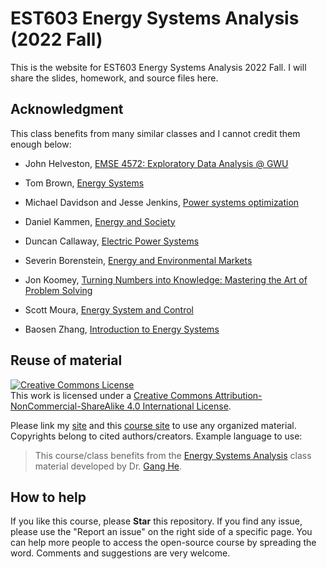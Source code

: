 # EST603 Energy Systems Analysis (2022 Fall)

This is the website for EST603 Energy Systems Analysis 2022 Fall. I will share the slides, homework, and source files here.  

## Acknowledgment

This class benefits from many similar classes and I cannot credit them enough below:  

- John Helveston, [EMSE 4572: Exploratory Data Analysis @ GWU](https://github.com/emse-eda-gwu/2022-Fall)  

- Tom Brown, [Energy Systems](https://nworbmot.org/teaching.html)  

- Michael Davidson and Jesse Jenkins, [Power systems optimization](https://github.com/east-winds/power-systems-optimization)

- Daniel Kammen, [Energy and Society](http://kammen.berkeley.edu/)  

- Duncan Callaway, [Electric Power Systems](https://erg.berkeley.edu/people/callaway-duncan/)

- Severin Borenstein, [Energy and Environmental Markets](http://courses.haas.berkeley.edu/descriptions/Descriptions/EWMBA212-1_Spring14.htm)  

- Jon Koomey, [Turning Numbers into Knowledge: Mastering the Art of Problem Solving](https://www.koomey.com/books.html)  

- Scott Moura, [Energy System and Control](https://ecal.berkeley.edu/ce295.html)  

- Baosen Zhang, [Introduction to Energy Systems](https://zhangbaosen.github.io/teaching/EE351)  

## Reuse of material

<a rel="license" href="http://creativecommons.org/licenses/by-nc-sa/4.0/"><img alt="Creative Commons License" style="border-width:0" src="https://i.creativecommons.org/l/by-nc-sa/4.0/88x31.png" /></a><br />This work is licensed under a <a rel="license" href="http://creativecommons.org/licenses/by-nc-sa/4.0/">Creative Commons Attribution-NonCommercial-ShareAlike 4.0 International License</a>. 

Please link my [site](https://drganghe.github.io) and this [course site](https://drganghe.github.io/est603-energy-systems-analysis-2022-fall) to use any organized material. Copyrights belong to cited authors/creators. Example language to use:

> This course/class benefits from the [Energy Systems Analysis](https://drganghe.github.io/est603-energy-systems-analysis-2022-fall) class material developed by Dr. [Gang He](https://drganghe.github.io).


## How to help  

If you like this course, please **Star** this repository. If you find any issue, please use the "Report an issue" on the right side of a specific page. You can help more people to access the open-source course by spreading the word. Comments and suggestions are very welcome.